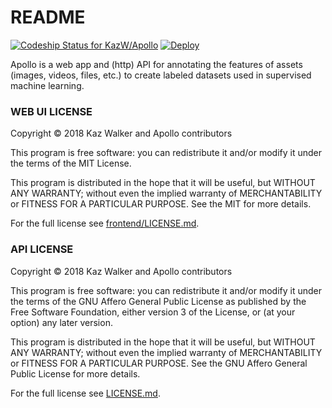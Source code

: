 # README
[![Codeship Status for KazW/Apollo](https://app.codeship.com/projects/139e3510-fbf5-0135-69af-5a4a59131bef/status?branch=master)](https://app.codeship.com/projects/279002)
[![Deploy](https://www.herokucdn.com/deploy/button.svg)](https://heroku.com/deploy)

Apollo is a web app and (http) API for annotating the features of assets (images,
videos, files, etc.) to create labeled datasets used in supervised machine learning.

### WEB UI LICENSE
Copyright © 2018 Kaz Walker and Apollo contributors

This program is free software: you can redistribute it and/or modify
it under the terms of the MIT License.

This program is distributed in the hope that it will be useful,
but WITHOUT ANY WARRANTY; without even the implied warranty of
MERCHANTABILITY or FITNESS FOR A PARTICULAR PURPOSE.  See the
MIT for more details.

For the full license see [frontend/LICENSE.md](frontend/LICENSE.md).

### API LICENSE
Copyright © 2018 Kaz Walker and Apollo contributors

This program is free software: you can redistribute it and/or modify
it under the terms of the GNU Affero General Public License as
published by the Free Software Foundation, either version 3 of the
License, or (at your option) any later version.

This program is distributed in the hope that it will be useful,
but WITHOUT ANY WARRANTY; without even the implied warranty of
MERCHANTABILITY or FITNESS FOR A PARTICULAR PURPOSE.  See the
GNU Affero General Public License for more details.

For the full license see [LICENSE.md](LICENSE.md).
